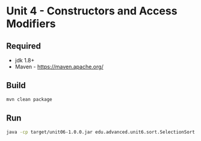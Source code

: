 # Unit 4 - Constructors and Access Modifiers

## Required

* jdk 1.8+
* Maven - https://maven.apache.org/

## Build
```sh
mvn clean package
```

## Run
```sh
java -cp target/unit06-1.0.0.jar edu.advanced.unit6.sort.SelectionSort
```
